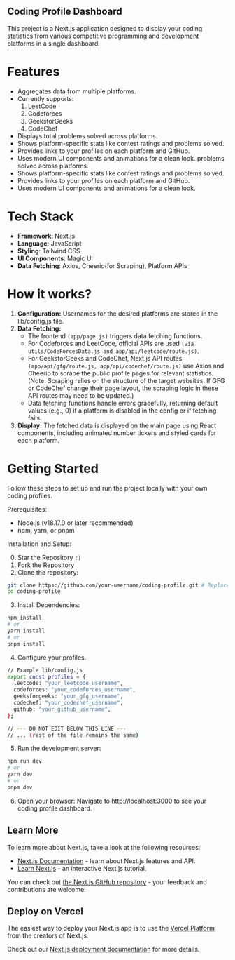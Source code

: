 ## Coding Profile Dashboard
This project is a Next.js application designed to display your coding statistics from various competitive programming and development platforms in a single dashboard.

# Features
* Aggregates data from multiple platforms.
* Currently supports:
    1. LeetCode
    2. Codeforces
    3. GeeksforGeeks
    4. CodeChef
* Displays total problems solved across platforms.
* Shows platform-specific stats like contest ratings and problems solved.
* Provides links to your profiles on each platform and GitHub.
* Uses modern UI components and animations for a clean look. problems solved across platforms.
* Shows platform-specific stats like contest ratings and problems solved.
* Provides links to your profiles on each platform and GitHub.
* Uses modern UI components and animations for a clean look.

# Tech Stack
* <b>Framework</b>: Next.js
* <b>Language</b>: JavaScript
* <b>Styling</b>: Tailwind CSS
* <b>UI Components</b>: Magic UI
* <b>Data Fetching</b>: Axios, Cheerio(for Scraping), Platform APIs

# How it works?
1. <b>Configuration:</b> Usernames for the desired platforms are stored in the lib/config.js file.
2. <b>Data Fetching:</b>
    * The frontend `(app/page.js)` triggers data fetching functions.
    * For Codeforces and LeetCode, official APIs are used `(via utils/CodeForcesData.js and app/api/leetcode/route.js)`.
    * For GeeksforGeeks and CodeChef, Next.js API routes `(app/api/gfg/route.js, app/api/codechef/route.js)` use Axios and Cheerio to scrape the public profile pages for relevant statistics. (Note: Scraping relies on the structure of the target websites. If GFG or CodeChef change their page layout, the scraping logic in these API routes may need to be updated.)
    * Data fetching functions handle errors gracefully, returning default values (e.g., 0) if a platform is disabled in the config or if fetching fails.
3. <b>Display:</b> The fetched data is displayed on the main page using React components, including animated number tickers and styled cards for each platform.

# Getting Started
Follow these steps to set up and run the project locally with your own coding profiles.

Prerequisites: 
* Node.js (v18.17.0 or later recommended)
* npm, yarn, or pnpm

Installation and Setup:

0. Star the Repository `:)`
1. Fork the Repository
2. Clone the repository:
```bash
git clone https://github.com/your-username/coding-profile.git # Replace with the actual repo URL
cd coding-profile
```
3. Install Dependencies:
```bash
npm install
# or
yarn install
# or
pnpm install
```
4. Configure your profiles.
```bash
// Example lib/config.js
export const profiles = {
  leetcode: "your_leetcode_username",
  codeforces: "your_codeforces_username",
  geeksforgeeks: "your_gfg_username",
  codechef: "your_codechef_username",
  github: "your_github_username",
};

// --- DO NOT EDIT BELOW THIS LINE ---
// ... (rest of the file remains the same)
```
5. Run the development server:
```bash
npm run dev
# or
yarn dev
# or
pnpm dev
```
6. Open your browser: Navigate to http://localhost:3000 to see your coding profile dashboard.

## Learn More
To learn more about Next.js, take a look at the following resources:

- [Next.js Documentation](https://nextjs.org/docs) - learn about Next.js features and API.
- [Learn Next.js](https://nextjs.org/learn) - an interactive Next.js tutorial.

You can check out [the Next.js GitHub repository](https://github.com/vercel/next.js/) - your feedback and contributions are welcome!

## Deploy on Vercel
The easiest way to deploy your Next.js app is to use the [Vercel Platform](https://vercel.com/new?utm_medium=default-template&filter=next.js&utm_source=create-next-app&utm_campaign=create-next-app-readme) from the creators of Next.js.

Check out our [Next.js deployment documentation](https://nextjs.org/docs/deployment) for more details.
